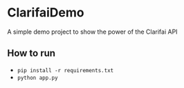 # ClarifaiDemo

A simple demo project to show the power of the Clarifai API

## How to run

- ```pip install -r requirements.txt```
- ```python app.py```
